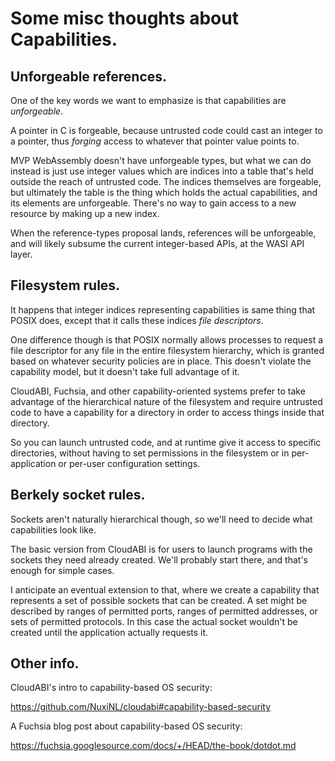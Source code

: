 # Some misc thoughts about Capabilities.

## Unforgeable references.

One of the key words we want to emphasize is that capabilities are
*unforgeable*.

A pointer in C is forgeable, because untrusted code could cast an integer
to a pointer, thus *forging* access to whatever that pointer value points
to.

MVP WebAssembly doesn't have unforgeable types, but what we can do instead
is just use integer values which are indices into a table that's held outside
the reach of untrusted code. The indices themselves are forgeable, but
ultimately the table is the thing which holds the actual capabilities, and
its elements are unforgeable. There's no way to gain access to a new resource
by making up a new index.

When the reference-types proposal lands, references will be unforgeable, and
will likely subsume the current integer-based APIs, at the WASI API layer.

## Filesystem rules.

It happens that integer indices representing capabilities is same thing that
POSIX does, except that it calls these indices *file descriptors*.

One difference though is that POSIX normally allows processes to request
a file descriptor for any file in the entire filesystem hierarchy, which is
granted based on whatever security policies are in place. This doesn't
violate the capability model, but it doesn't take full advantage of it.

CloudABI, Fuchsia, and other capability-oriented systems prefer to take
advantage of the hierarchical nature of the filesystem and require untrusted
code to have a capability for a directory in order to access things inside
that directory.

So you can launch untrusted code, and at runtime give it access to specific
directories, without having to set permissions in the filesystem or in
per-application or per-user configuration settings.

## Berkely socket rules.

Sockets aren't naturally hierarchical though, so we'll need to decide what
capabilities look like.

The basic version from CloudABI is for users to launch programs with the
sockets they need already created. We'll probably start there, and that's
enough for simple cases.

I anticipate an eventual extension to that, where we create a capability
that represents a set of possible sockets that can be created. A set
might be described by ranges of permitted ports, ranges of permitted
addresses, or sets of permitted protocols. In this case the actual socket
wouldn't be created until the application actually requests it.

## Other info.

CloudABI's intro to capability-based OS security:

https://github.com/NuxiNL/cloudabi#capability-based-security


A Fuchsia blog post about capability-based OS security:

https://fuchsia.googlesource.com/docs/+/HEAD/the-book/dotdot.md
